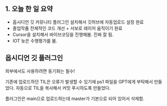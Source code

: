 ## 1. 오늘 한 일 요약
- 옵시디언 깃 커뮤니티 플러그인 설치해서 깃허브에 자동업로드 설정 완료
- 졸업작품 전체적인 코드 개선 + 서보로 레이저 움직이기 완료
- Cursor을 설치해서 바이브코딩을 진행해봄. 진짜 잘 됨.
- IOT 늦은 수행평가를 봄.

## 옵시디언 깃 플러그인
외부에서도 사용하려면 동기화는 필수!

기존에 업로드하던 TIL은 오류가 발생할 수 있기에 
ps1 파일을 GPT에게 부탁해서 만들었다.
자동으로 TIL을 복사해서 커밋 푸시하도록 만들었다.

플러그인은 main으로 업로드하는데 master가 기본으로 되어 있어서 삭제함.
